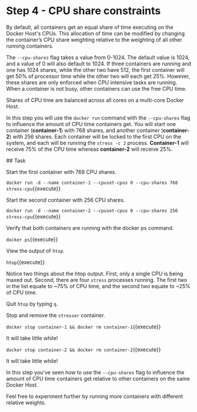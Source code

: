 # Step 4 - CPU share constraints

By default, all containers get an equal share of time executing on the Docker Host's CPUs. This allocation of time can be modified by changing the container’s CPU share weighting relative to the weighting of all other running containers.

The ``--cpu-shares`` flag takes a value from 0-1024. The default value is 1024, and a value of 0 will also default to 1024. If three containers are running and one has 1024 shares, while the other two have 512, the first container will get 50% of processor time while the other two will each get 25%. However, these shares are only enforced when CPU intensive tasks are running. When a container is not busy, other containers can use the free CPU time.

Shares of CPU time are balanced across all cores on a multi-core Docker Host.

In this step you will use the `docker run` command with the ``--cpu-shares`` flag to influence the amount of CPU time containers get. You will start one container (**container-1**) with 768 shares, and another container (**container-2**) with 256 shares. Each container will be locked to the first CPU on the system, and each will be running the `stress -c 2` process. **Container-1** will receive 75% of the CPU time whereas **container-2** will receive 25%.



## Task

Start the first container with 768 CPU shares.

`docker run -d --name container-1 --cpuset-cpus 0 --cpu-shares 768 stress-cpu`{{execute}}


Start the second container with 256 CPU shares.

`docker run -d --name container-2 --cpuset-cpus 0 --cpu-shares 256 stress-cpu`{{execute}}



Verify that both containers are running with the docker ps command.

  `docker ps`{{execute}}



View the output of `htop`.

`htop`{{execute}}

Notice two things about the htop output. First, only a single CPU is being maxed out. Second, there are four `stress` processes running. The first two in the list equate to ~75% of CPU time, and the second two equate to ~25% of CPU time.

Quit `htop` by typing `q`.

Stop and remove the `stresser` container.

`docker stop container-1 && docker rm container-1`{{execute}}

It will take little while!

`docker stop container-2 && docker rm container-2`{{execute}}

It will take little while!

In this step you've seen how to use the ``--cpu-shares`` flag to influence the amount of CPU time containers get relative to other containers on the same Docker Host.

Feel free to experiment further by running more containers with different relative weights.
